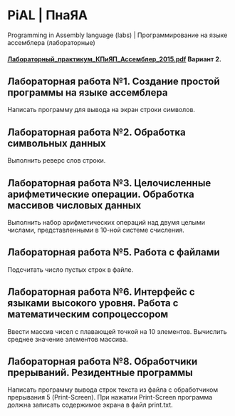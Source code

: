 # PiAL   |   ПнаЯА
Programming in Assembly language (labs)   |   Программирование на языке ассемблера (лабораторные)

#### [Лабораторный_практикум_КПиЯП_Ассемблер_2015.pdf](https://github.com/SneakyElfff/PiAL/files/10478951/_._._._2015.pdf) Вариант 2.

## Лабораторная работа №1. Создание простой программы на языке ассемблера
Написать программу для вывода на экран строки символов.

## Лабораторная работа №2. Обработка символьных данных
Выполнить реверс слов строки.

## Лабораторная работа №3. Целочисленные арифметические операции. Обработка массивов числовых данных
Выполнить набор арифметических операций над двумя целыми числами, представленными в 10-ной системе счисления.

## Лабораторная работа №5. Работа с файлами
Подсчитать число пустых строк в файле.

## Лабораторная работа №6. Интерфейс с языками высокого уровня. Работа с математическим сопроцессором
Ввести массив чисел с плавающей точкой на 10 элементов. Вычислить среднее значение элементов массива.

## Лабораторная работа №8. Обработчики прерываний. Резидентные программы
Написать программу вывода строк текста из файла с обработчиком прерывания 5 (Print-Screen). При нажатии Print-Screen программа должна записать содержимое экрана в файл print.txt.
